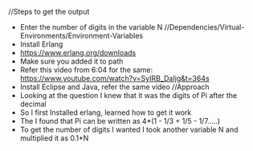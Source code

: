 //Steps to get the output
  - Enter the number of digits in the variable N
//Dependencies/Virtual-Environments/Environment-Variables
  - Install Erlang
  - https://www.erlang.org/downloads
  - Make sure you added it to path
  - Refer this video from 6:04 for the same: https://www.youtube.com/watch?v=SyIRB_DaIjg&t=364s
  - Install Eclipse and Java, refer the same video
//Approach
  - Looking at the question I knew that it was the digits of Pi after the decimal
  - So I first Installed erlang, learned how to get it work
  - The I found that Pi can be written as 4*(1 - 1/3 + 1/5 - 1/7.....)
  - To get the number of digits I wanted I took another variable N and multiplied it as 0.1*N 
